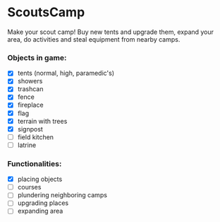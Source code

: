 # ScoutsCamp
Make your scout camp! Buy new tents and upgrade them, expand your area, do activities and steal equipment from nearby camps.

### Objects in game:
 - [x] tents (normal, high, paramedic's)
 - [x] showers
 - [x] trashcan
 - [x] fence
 - [x] fireplace
 - [x] flag
 - [x] terrain with trees
 - [x] signpost
 - [ ] field kitchen
 - [ ] latrine

### Functionalities:

 - [x] placing objects
 - [ ] courses
 - [ ] plundering neighboring camps
 - [ ] upgrading places
 - [ ] expanding area
